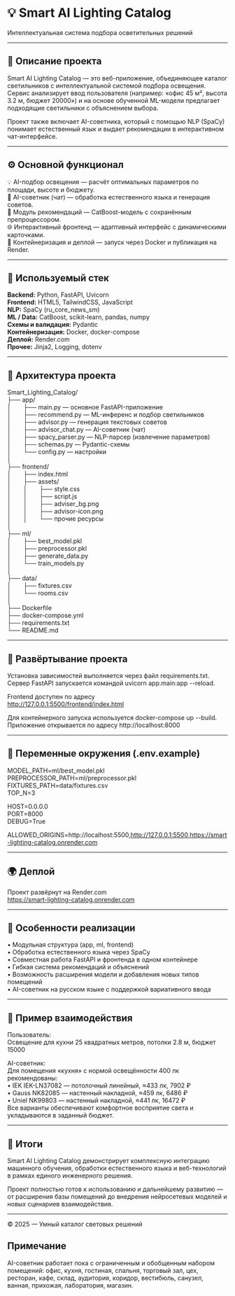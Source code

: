 # 💡 Smart AI Lighting Catalog  
Интеллектуальная система подбора осветительных решений

---

## 📘 Описание проекта

Smart AI Lighting Catalog — это веб-приложение, объединяющее каталог светильников с интеллектуальной системой подбора освещения.  
Сервис анализирует ввод пользователя (например: «офис 45 м², высота 3.2 м, бюджет 20000») и на основе обученной ML-модели предлагает подходящие светильники с объяснением выбора.  

Проект также включает AI-советника, который с помощью NLP (SpaCy) понимает естественный язык и выдает рекомендации в интерактивном чат-интерфейсе.  

---

## ⚙️ Основной функционал

💡 AI-подбор освещения — расчёт оптимальных параметров по площади, высоте и бюджету.  
💬 AI-советник (чат) — обработка естественного языка и генерация советов.  
🧩 Модуль рекомендаций — CatBoost-модель с сохранённым препроцессором.  
🌐 Интерактивный фронтенд — адаптивный интерфейс с динамическими карточками.  
🐳 Контейнеризация и деплой — запуск через Docker и публикация на Render.  

---

## 🧰 Используемый стек

**Backend:** Python, FastAPI, Uvicorn  
**Frontend:** HTML5, TailwindCSS, JavaScript  
**NLP:** SpaCy (ru_core_news_sm)  
**ML / Data:** CatBoost, scikit-learn, pandas, numpy  
**Схемы и валидация:** Pydantic  
**Контейнеризация:** Docker, docker-compose  
**Деплой:** Render.com  
**Прочее:** Jinja2, Logging, dotenv  

---

## 🧩 Архитектура проекта

Smart_Lighting_Catalog/  
├── app/  
│  ├── main.py — основное FastAPI-приложение  
│  ├── recommend.py — ML-инференс и подбор светильников  
│  ├── advisor.py — генерация текстовых советов  
│  ├── advisor_chat.py — AI-советник (чат)  
│  ├── spacy_parser.py — NLP-парсер (извлечение параметров)  
│  ├── schemas.py — Pydantic-схемы  
│  └── config.py — настройки  
│  
├── frontend/  
│  ├── index.html  
│  ├── assets/  
│  │  ├── style.css  
│  │  ├── script.js  
│  │  ├── adviser_bg.png  
│  │  ├── advisor-icon.png  
│  │  └── прочие ресурсы  
│  
├── ml/  
│  ├── best_model.pkl  
│  ├── preprocessor.pkl  
│  ├── generate_data.py  
│  └── train_models.py  
│  
├── data/  
│  ├── fixtures.csv  
│  └── rooms.csv  
│  
├── Dockerfile  
├── docker-compose.yml  
├── requirements.txt  
└── README.md  

---

## 🚀 Развёртывание проекта

Установка зависимостей выполняется через файл requirements.txt.  
Сервер FastAPI запускается командой uvicorn app.main:app --reload.  

Frontend доступен по адресу  
http://127.0.0.1:5500/frontend/index.html  

Для контейнерного запуска используется docker-compose up --build.  
Приложение открывается по адресу http://localhost:8000  

---

## 🔹 Переменные окружения (.env.example)

MODEL_PATH=ml/best_model.pkl  
PREPROCESSOR_PATH=ml/preprocessor.pkl  
FIXTURES_PATH=data/fixtures.csv  
TOP_N=3  

HOST=0.0.0.0  
PORT=8000  
DEBUG=True  

ALLOWED_ORIGINS=http://localhost:5500,http://127.0.0.1:5500,https://smart-lighting-catalog.onrender.com  

---

## 🌍 Деплой

Проект развёрнут на Render.com  
https://smart-lighting-catalog.onrender.com  

---

## 🧩 Особенности реализации

• Модульная структура (app, ml, frontend)  
• Обработка естественного языка через SpaCy  
• Совместная работа FastAPI и фронтенда в одном контейнере  
• Гибкая система рекомендаций и объяснений  
• Возможность расширения модели и добавления новых типов помещений  
• AI-советник на русском языке с поддержкой вариативного ввода  

---

## 💬 Пример взаимодействия

Пользователь:  
Освещение для кухни 25 квадратных метров, потолки 2.8 м, бюджет 15000  

AI-советник:  
Для помещения «кухня» с нормой освещённости 400 лк рекомендованы:  
• IEK IEK-LN37082 — потолочный линейный, ≈433 лк, 7902 ₽  
• Gauss NK82085 — настенный накладной, ≈459 лк, 6486 ₽  
• Uniel NK99803 — настенный накладной, ≈441 лк, 16472 ₽  
Все варианты обеспечивают комфортное восприятие света и укладываются в заданный бюджет.  

---

## 🏁 Итоги

Smart AI Lighting Catalog демонстрирует комплексную интеграцию  
машинного обучения, обработки естественного языка и веб-технологий  
в рамках единого инженерного решения.  

Проект полностью готов к использованию и дальнейшему развитию —  
от расширения базы помещений до внедрения нейросетевых моделей и новых сценариев взаимодействия.  

---

© 2025 — Умный каталог световых решений

## Примечание

AI-советник работает пока с ограниченным и обобщенным набором помещений: офис, кухня, гостиная, спальня, торговый зал, цех, ресторан, кафе, склад, аудитория, коридор, вестибюль, санузел, ванная, прихожая, лаборатория, магазин.